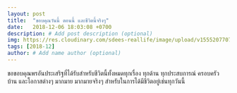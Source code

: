 ```yaml
---
layout: post
title:  "ขอบคุณวันนี้ ตอนนี้ และชีวิตนี้จริงๆ"
date:   2018-12-06 18:03:08 +0700
description: # Add post description (optional)
img: https://res.cloudinary.com/sdees-reallife/image/upload/v1555207707/Screenshot_from_2019-04-14_09-06-54.png # Add image post (optional)
tags: [2018-12]
author: # Add name author (optional)
---
```

ขอขอบคุณพรอันประเสริฐที่ได้รับสำหรับชีวิตนี้ทั้งหมดทุกเรื่อง ทุกด้าน ทุกประสบการณ์ ครอบครัว บ้าน และโอกาสต่างๆ มากมาย มากมายจริงๆ สำหรับในการได้มีชีวิตอยู่เช่นทุกวันนี้
